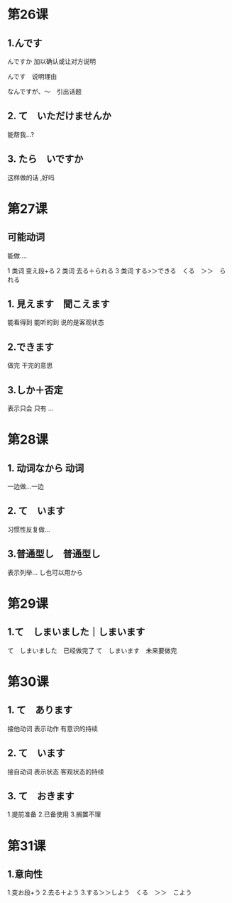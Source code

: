 # 第26课

## 1.んです

んですか 加以确认或让对方说明

んです　说明理由

なんですが、〜　引出话题

## 2. て　いただけませんか

能帮我...?

## 3. たら　いですか

这样做的话 ,好吗


# 第27课

## 可能动词
能做....

1 类词 变え段+る
2 类词 去る＋られる
3 类词 する>＞できる　くる　＞＞　られる
　
## 1. 見えます　聞こえます
能看得到 能听的到 说的是客观状态

## 2.できます
做完 干完的意思

## 3.しか＋否定
表示只会 只有 ...


# 第28课

## 1. 动词なから 动词
一边做...一边

## 2. て　います
习惯性反复做...

## 3.普通型し　普通型し
表示列举... し也可以用から


# 第29课

## 1.て　しまいました｜しまいます
て　しまいました　已经做完了
て　しまいます　未来要做完

# 第30课

## 1. て　あります
接他动词 表示动作 有意识的持续


## 2. て　います

接自动词  表示状态 客观状态的持续

## 3. て　おきます
1.提前准备 2.已备使用 3.搁置不理

# 第31课

## 1.意向性

1.变お段+う
2.去る＋よう
3.する＞＞しよう　くる　＞＞　こよう